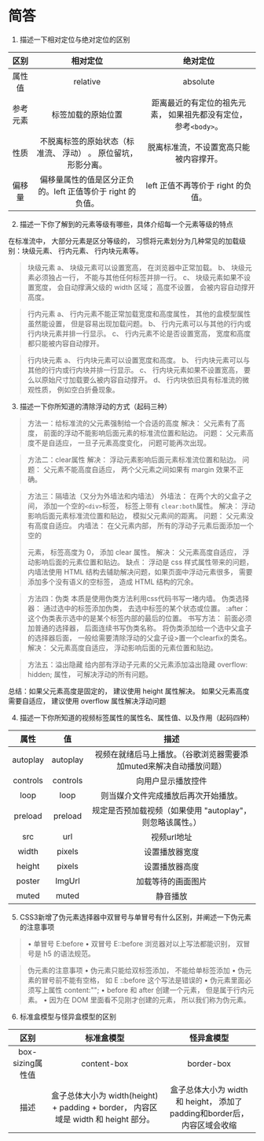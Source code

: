 # 简答

1. 描述一下相对定位与绝对定位的区别

|区别|相对定位|绝对定位|
|:-:|:-:|:-:|
|属性值|relative|absolute|
|参考元素|标签加载的原始位置|距离最近的有定位的祖先元素， 如果祖先都没有定位， 参考`<body>`。|
|性质|不脱离标签的原始状态（标准流、 浮动） 。 原位留坑， 形影分离。|脱离标准流，不设置宽高只能被内容撑开。|
|偏移量|偏移量属性的值是区分正负的。left 正值等价于 right 的负值。|left 正值不再等价于 right 的负值。|


2. 描述一下你了解到的元素等级有哪些，具体介绍每一个元素等级的特点

在标准流中， 大部分元素是区分等级的， 习惯将元素划分为几种常见的加载级别：块级元素、 行内元素、 行内块元素等。

>块级元素
>a、 块级元素可以设置宽高， 在浏览器中正常加载。
>b、 块级元素必须独占一行， 不能与其他任何标签并排一行。
>c、 块级元素如果不设置宽度， 会自动撑满父级的 width 区域； 高度不设置， 会被内容自动撑开高度。

>行内元素
>a、 行内元素不能正常加载宽度和高度属性， 其他的盒模型属性虽然能设置， 但是容易出现加载问题。
>b、 行内元素可以与其他的行内或行内块元素并排一行显示。
>c、 行内元素不论是否设置宽高， 宽度和高度都只能被内容自动撑开。

>行内块元素
>a、 行内块元素可以设置宽度和高度。
>b、 行内块元素可以与其他的行内或行内块并排一行显示。
>c、 行内块元素如果不设置宽高， 要么以原始尺寸加载要么被内容自动撑开。
>d、 行内块依旧具有标准流的微观性质， 例如空白折叠现象。



3. 描述一下你所知道的清除浮动的方式（起码三种）
>方法一：给标准流的父元素强制给一个合适的高度
>解决： 父元素有了高度， 前面的浮动不能影响后面元素的标准流位置和贴边。
>问题： 父元素高度不是自适应， 一旦子元素高度变化， 问题可能再次出现。

>方法二：clear属性
>解决： 浮动元素影响后面元素标准流位置和贴边。
>问题： 父元素不能高度自适应， 两个父元素之间如果有 margin 效果不正确。

>方法三：隔墙法（又分为外墙法和内墙法）
>外墙法： 在两个大的父盒子之间， 添加一个空的`<div>`标签， 标签上带有 `clear:both`属性。
>解决： 浮动影响后面元素标准流位置和贴边， 模拟父元素间的距离。
>问题： 父元素没有高度自适应。
>内墙法： 在父元素内部， 所有的浮动子元素后面添加一个空的 <div> 元素， 标签高度为 0， 添加 clear 属性。
>解决： 父元素高度自适应， 浮动影响后面的元素位置和贴边。
>缺点： 浮动是 css 样式属性带来的问题， 内墙法使用 HTML 结构去辅助解决问题，如果页面中浮动元素很多， 需要添加多个没有语义的空标签， 造成 HTML 结构的冗余。

>方法四：伪类
>本质是使用伪类方法利用css代码书写一堵内墙。
>伪类选择器： 通过选中的标签添加伪类， 去选中标签的某个状态或位置。
>:after： 这个伪类表示选中的是某个标签内部的最后的位置。
>书写方法： 前面必须加普通的选择器， 后面连续书写伪类名称。
>将伪类添加给一个选中父盒子的选择器后面， 一般给需要清除浮动的父盒子设>置一个clearfix的类名。
>解决： 父元素高度自适应， 浮动影响后面的元素位置和贴边。

>方法五：溢出隐藏
>给内部有浮动子元素的父元素添加溢出隐藏 overflow: hidden; 属性， 可解决浮动的所有问题。

总结：如果父元素高度是固定的， 建议使用 height 属性解决。
如果父元素高度需要自适应， 建议使用 overflow 属性解决浮动问题




4. 描述一下你所知道的视频标签属性的属性名、属性值、以及作用（起码四种）

属性|值|描述
:-:|:-:|:-:
autoplay|autoplay|视频在就绪后马上播放。（谷歌浏览器需要添加muted来解决自动播放问题）
controls|controls|向用户显示播放控件
loop|loop|则当媒介文件完成播放后再次开始播放。
preload|preload|规定是否预加载视频（如果使用 "autoplay"，则忽略该属性。）
src|url|视频url地址
width|pixels|设置播放器宽度
height|pixels|设置播放器高度
poster|ImgUrl|加载等待的画面图片
muted|muted|静音播放



5. CSS3新增了伪元素选择器中双冒号与单冒号有什么区别，并阐述一下伪元素的注意事项
>• 单冒号 E:before
>• 双冒号 E::before
> 浏览器对以上写法都能识别， 双冒号是 h5 的语法规范。

>伪元素的注意事项
>• 伪元素只能给双标签添加， 不能给单标签添加
>• 伪元素的冒号前不能有空格， 如 E ::before 这个写法是错误的
>• 伪元素里面必须写上属性 content:"";
>• before 和 after 创建一个元素， 但是属于行内元素。
>• 因为在 DOM 里面看不见刚才创建的元素， 所以我们称为伪元素。


6. 标准盒模型与怪异盒模型的区别

|区别|标准盒模型|怪异盒模型|
|:-:|:-:|:-:|
|box-sizing属性值|content-box|border-box|
|描述|盒子总体大小为 width(height) + padding + border， 内容区域是 width 和 height 部分。|盒子总体大小为 width 和 height， 添加了padding和border后，内容区域会收缩|